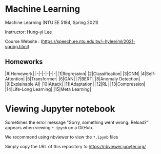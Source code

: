 # Machine Learning
Machine Learning (NTU EE 5184, Spring 2021)

Instructor: Hung-yi Lee

Course Website : (https://speech.ee.ntu.edu.tw/~hylee/ml/2021-spring.html)

## Homeworks
|#|Homework|
|-|-|-|-|-|-|
|1|Regression|
|2|Classification|
|3|CNN|
|4|Self-Attention|
|5|Transformer|
|6|GAN|
|7|BERT|
|8|Anomaly Detection|
|9|Explainable AI|
|10|Attack|
|11|Adaptation|
|12|RL|
|13|Compression|
|14|Life-Long Learning|
|15|Meta Learning|


# Viewing Jupyter notebook

Sometimes the error message "Sorry, something went wrong. Reload?" appears when viewing `*.ipynb` on a GitHub.

We recommend using nbviewer to view the `*.ipynb` files

Simply copy the URL of this repository to https://nbviewer.jupyter.org/

